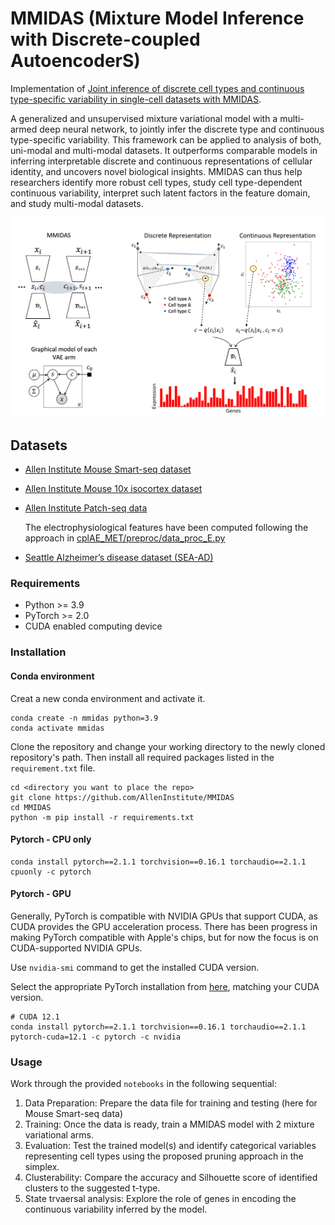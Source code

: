 # MMIDAS (Mixture Model Inference with Discrete-coupled AutoencoderS)

Implementation of [Joint inference of discrete cell types and continuous type-specific variability in single-cell datasets with MMIDAS](https://www.biorxiv.org/content/10.1101/2023.10.02.560574v1.abstract).

A generalized and unsupervised mixture variational model with a multi-armed deep neural network, to jointly infer the discrete type and continuous type-specific variability. This framework can be applied to analysis of both, uni-modal and multi-modal datasets. It outperforms comparable models in inferring interpretable discrete and continuous representations of cellular identity, and uncovers novel biological insights. MMIDAS can thus help researchers identify more robust cell types, study cell type-dependent continuous variability, interpret such latent factors in the feature domain, and study multi-modal datasets.

![](MMIDAS.png)
## Datasets
- [Allen Institute Mouse Smart-seq dataset](https://portal.brain-map.org/atlases-and-data/rnaseq/mouse-v1-and-alm-smart-seq)
- [Allen Institute Mouse 10x isocortex dataset](https://assets.nemoarchive.org/dat-jb2f34y)
- [Allen Institute Patch-seq data](https://dandiarchive.org/dandiset/000020/)

  The electrophysiological features have been computed following the approach in [cplAE_MET/preproc/data_proc_E.py](cplAE_MET/preproc/data_proc_E.py)
- [Seattle Alzheimer’s disease dataset (SEA-AD)](https://SEA-AD.org/)

### Requirements
- Python >= 3.9
- PyTorch >= 2.0
- CUDA enabled computing device

### Installation
#### Conda environment
Creat a new conda environment and activate it.
```
conda create -n mmidas python=3.9
conda activate mmidas
```
Clone the repository and change your working directory to the newly cloned repository's path. Then install all required packages listed in the ```requirement.txt``` file.
```
cd <directory you want to place the repo>
git clone https://github.com/AllenInstitute/MMIDAS
cd MMIDAS
python -m pip install -r requirements.txt
```
#### Pytorch - CPU only
```
conda install pytorch==2.1.1 torchvision==0.16.1 torchaudio==2.1.1 cpuonly -c pytorch
```

#### Pytorch - GPU
Generally, PyTorch is compatible with NVIDIA GPUs that support CUDA, as CUDA provides the GPU acceleration process. There has been progress in making PyTorch compatible with Apple's chips, but for now the focus is on CUDA-supported NVIDIA GPUs.

Use ```nvidia-smi``` command to get the installed CUDA version.

Select the appropriate PyTorch installation from [here](https://pytorch.org/get-started/previous-versions/), matching your CUDA version.

```
# CUDA 12.1
conda install pytorch==2.1.1 torchvision==0.16.1 torchaudio==2.1.1 pytorch-cuda=12.1 -c pytorch -c nvidia
```


### Usage
Work through the provided ```notebooks``` in the following sequential: 

1. Data Preparation: Prepare the data file for training and testing (here for Mouse Smart-seq data)
2. Training: Once the data is ready, train a MMIDAS model with 2 mixture variational arms.
3. Evaluation: Test the trained model(s) and identify categorical variables representing cell types using the proposed pruning approach in the simplex.
4. Clusterability: Compare the accuracy and Silhouette score of identified clusters to the suggested t-type.
5. State trvaersal analysis: Explore the role of genes in encoding the continuous variability inferred by the model.
